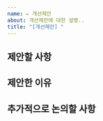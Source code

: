 ```yaml
---
name: ✏️ 개선제안
about: 개선제안에 대한 설명..
title: "[개선제안] "
---
```


## 제안할 사항

## 제안한 이유
<!-- 구체적인 이유 혹은 관련된 자료, 링크 등을 첨부해주세요 -->

## 추가적으로 논의할 사항
<!-- 다음에 더 논의했으면 하는 사항에 대해 적어주세요 -->

